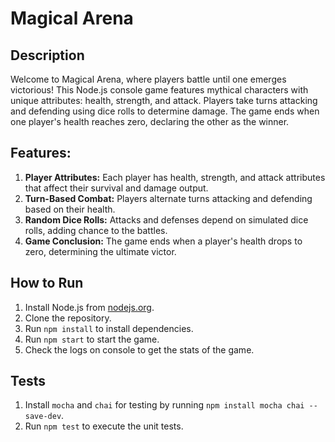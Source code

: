# Magical Arena

## Description
Welcome to Magical Arena, where players battle until one emerges victorious! This Node.js console game features mythical characters with unique attributes: health, strength, and attack. Players take turns attacking and defending using dice rolls to determine damage. The game ends when one player's health reaches zero, declaring the other as the winner.

## Features:
1) **Player Attributes:** Each player has health, strength, and attack attributes that affect their survival and damage output.
2) **Turn-Based Combat:** Players alternate turns attacking and defending based on their health.
3) **Random Dice Rolls:** Attacks and defenses depend on simulated dice rolls, adding chance to the battles.
4) **Game Conclusion:** The game ends when a player's health drops to zero, determining the ultimate victor.

## How to Run
1. Install Node.js from [nodejs.org](https://nodejs.org/).
2. Clone the repository.
3. Run `npm install` to install dependencies.
4. Run `npm start` to start the game.
5. Check the logs on console to get the stats of the game.

## Tests
1. Install `mocha` and `chai` for testing by running `npm install mocha chai --save-dev`.
2. Run `npm test` to execute the unit tests.
